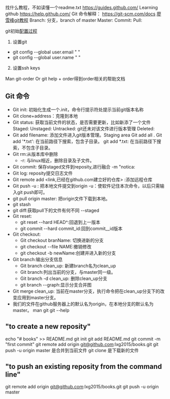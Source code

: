 找什么教程，不如读懂一个readme.txt   https://guides.github.com/
Learning github  https://help.github.com/
Git 命令解释： https://git-scm.com/docs
[廖雪峰git教程](http://www.liaoxuefeng.com/wiki/0013739516305929606dd18361248578c67b8067c8c017b000)
Branch: 分支，branch of master
Master:
Commit:
Pull:

git初始[配置过程](https://help.github.com/articles/set-up-git/) 
1. 设置git
- git config --global user.email " "
- git config --global user.name " "
2. 设置ssh keys


Man git-order Or git help + order得到order相关的帮助文档
## Git 命令
- Git init: 初始化生成一个.init，命令行提示符处提示当前git版本名称
- Git clone+address：克隆到本地
- Git status: 获取当前文件的状态，是否需要更新，比如新添了一个文件
Staged:
Unstaged:
Untracked: git还未对该文件进行版本管理
Deleted:
- Git add filename: 添加文件进入git版本管理。Staging area
Git add all .
Git add '*.txt': 在当前路径下搜索，包含子目录。
       git add *.txt: 在当前路径下搜索，不包含子目录。
- Git rm:从版本库中删除
    - -r: 与linux相近，删除目录及子文件。
- Git commit: 保存staged文件到reposity,进行融合
-m "notica:
- Git log: reposity提交日志文件
- Git remote add <remote branch name> <link,已经在github.com建立好的仓库> :添加远程仓库
- Git push -u <remote branch name> <local branch name>: 把本地文件提交到origin
-u：使软件记住本次命令，以后只需输入git push即可。
- git pull origin master:  把origin文件下载到本地。
- git stash
- git diff:获取pull下的文件有何不同
--staged
- Git reset:
    - git reset --hard HEAD^:回退到上一版本
    - git commit --hard commit_id:回到commit__id版本
- Git checkout:
    - Git checkout branName: 切换进新的分支
    - git checkout --file NAME:撤销修改
    - git checkout -b newName:创建并进入新的分支
- Git branch:输出分支信息
    - Git branch clean_up: 新建branch名为clean_up
    - Git branch:列出当前的分支，与master同一级。
    - Git branch -d clean_up: 删除clean_up分支
    - git branch --graph:显示分支合并图
- Git merge clean_up: 当前在master分支，执行命令把在clean_up分支下的改变应用到master分支。
- 我们的文件在github服务器上的默认名为origin，在本地分支的默认名为master。
man git
git --help

## "to create a new reposity"
echo "# books" >> README.md
git init
git add README.md
git commit -m "first commit"
git remote add origin git@github.com:lxg2015/books.git
git push -u origin master 是合并到当前文件
git clone 是下载新的文件

## "to push an existing reposity from the command line"
git remote add origin git@github.com:lxg2015/books.git
git push -u origin master
